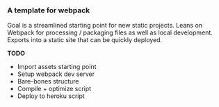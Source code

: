 ### A template for webpack

Goal is a streamlined starting point for new static projects. Leans on Webpack
for processing / packaging files as well as local development. Exports into a
static site that can be quickly deployed.

**TODO**

- Import assets starting point
- Setup webpack dev server
- Bare-bones structure
- Compile + optimize script
- Deploy to heroku script
